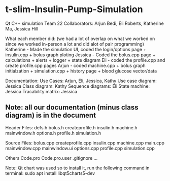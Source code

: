 # t-slim-Insulin-Pump-Simulation

Qt C++ simulation
Team 22
Collaborators: Arjun Bedi, Eli Roberts, Katherine Ma, Jessica Hill

What each member did:
(we had a lot of overlap on what we worked on since we worked in-person a lot and did alot of pair programming)
Katherine - Made the simulation UI, coded the login/options page + insulin.cpp + bolus graph ploting
Jessica - Coded the bolus.cpp page + calculations + alerts + logger + state diagram
Eli - coded the profile.cpp and create profile.cpp pages
Arjun - coded machine.cpp + bolus graph initialzation + simulation.cpp + history page + blood glucose vector/data

Documentation:
Use Cases: Arjun, Eli, Jessica, Kathy
Use case diagram: Jessica
Class diagram: Kathy
Sequence diagrams: Eli
State machine: Jessica
Tracability matrix: Jessica

Note: all our documentation (minus class diagram) is in the document
---------------------------------------

Header Files:
defs.h
bolus.h
createprofile.h
insulin.h
machine.h
mainwindow.h
options.h
profile.h
simulation.h

Source Files:
bolus.cpp
createprofile.cpp
insulin.cpp
machine.cpp
main.cpp
mainwindow.cpp
mainwindow.ui
options.cpp
profile.cpp
simulation.cpp

Others
Code.pro
Code.pro.user
.gitignore
...

Note: Qt chart was used so to install it, run the following command in terminal:
sudo apt install libqt5charts5-dev
